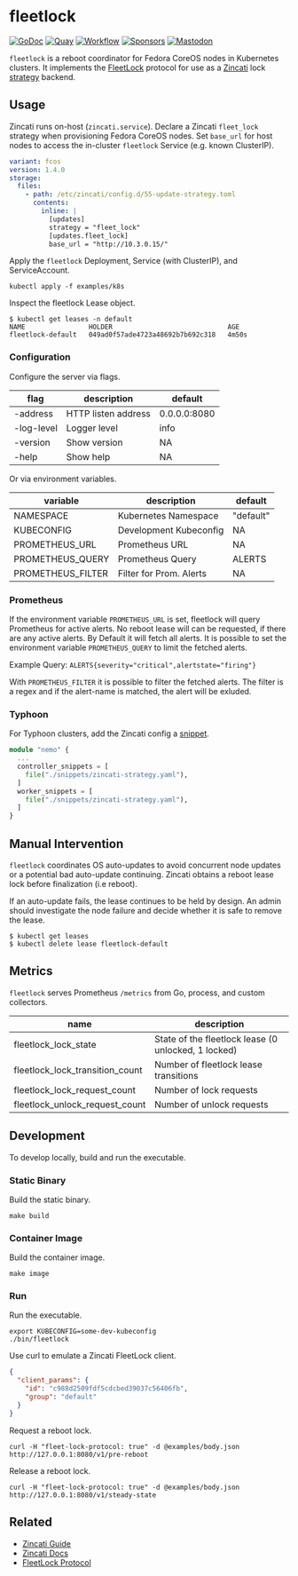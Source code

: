 # fleetlock
[![GoDoc](https://pkg.go.dev/badge/github.com/poseidon/fleetlock.svg)](https://pkg.go.dev/github.com/poseidon/fleetlock)
[![Quay](https://img.shields.io/badge/container-quay-green)](https://quay.io/repository/poseidon/fleetlock)
[![Workflow](https://github.com/poseidon/fleetlock/actions/workflows/build.yaml/badge.svg)](https://github.com/poseidon/fleetlock/actions/workflows/build.yaml?query=branch%3Amain)
[![Sponsors](https://img.shields.io/github/sponsors/poseidon?logo=github)](https://github.com/sponsors/poseidon)
[![Mastodon](https://img.shields.io/badge/follow-news-6364ff?logo=mastodon)](https://fosstodon.org/@poseidon)

`fleetlock` is a reboot coordinator for Fedora CoreOS nodes in Kubernetes clusters. It implements the [FleetLock](https://coreos.github.io/zincati/development/fleetlock/protocol/) protocol for use as a [Zincati](https://github.com/coreos/zincati) lock [strategy](https://github.com/coreos/zincati/blob/master/docs/usage/updates-strategy.md) backend.

## Usage

Zincati runs on-host (`zincati.service`). Declare a Zincati `fleet_lock` strategy when provisioning Fedora CoreOS nodes. Set `base_url` for host nodes to access the in-cluster `fleetlock` Service (e.g. known ClusterIP).

```yaml
variant: fcos
version: 1.4.0
storage:
  files:
    - path: /etc/zincati/config.d/55-update-strategy.toml
      contents:
        inline: |
          [updates]
          strategy = "fleet_lock"
          [updates.fleet_lock]
          base_url = "http://10.3.0.15/"
```

Apply the `fleetlock` Deployment, Service (with ClusterIP), and ServiceAccount.

```
kubectl apply -f examples/k8s
```

Inspect the fleetlock Lease object.

```
$ kubectl get leases -n default
NAME                HOLDER                             AGE
fleetlock-default   049ad0f57ade4723a48692b7b692c318   4m50s
```

### Configuration

Configure the server via flags.

| flag       | description  | default      |
|------------|--------------|--------------|
| -address   | HTTP listen address | 0.0.0.0:8080 |
| -log-level | Logger level | info |
| -version   | Show version | NA   |
| -help      | Show help    | NA   |

Or via environment variables.

| variable          | description             | default   |
|-------------------|-------------------------|-----------|
| NAMESPACE         | Kubernetes Namespace    | "default" |
| KUBECONFIG        | Development Kubeconfig  | NA        |
| PROMETHEUS_URL    | Prometheus URL          | NA        |
| PROMETHEUS_QUERY  | Prometheus Query        | ALERTS    |
| PROMETHEUS_FILTER | Filter for Prom. Alerts | NA        |

### Prometheus

If the environment variable `PROMETHEUS_URL` is set, fleetlock will query Prometheus for active alerts.
No reboot lease will can be requested, if there are any active alerts.
By Default it will fetch all alerts. It is possible to set the environment variable `PROMETHEUS_QUERY` to limit the fetched alerts.

Example Query: `ALERTS{severity="critical",alertstate="firing"}`

With `PROMETHEUS_FILTER` it is possible to filter the fetched alerts. 
The filter is a regex and if the alert-name is matched, the alert will be exluded.

### Typhoon

For Typhoon clusters, add the Zincati config a [snippet](https://typhoon.psdn.io/advanced/customization/#fedora-coreos).

```tf
module "nemo" {
  ...
  controller_snippets = [
    file("./snippets/zincati-strategy.yaml"),
  ]
  worker_snippets = [
    file("./snippets/zincati-strategy.yaml"),
  ]
}
```

## Manual Intervention

`fleetlock` coordinates OS auto-updates to avoid concurrent node updates or a potential bad auto-update continuing. Zincati obtains a reboot lease lock before finalization (i.e reboot).

If an auto-update fails, the lease continues to be held by design. An admin should investigate the node failure and decide whether it is safe to remove the lease.

```
$ kubectl get leases
$ kubectl delete lease fleetlock-default
```

## Metrics

`fleetlock` serves Prometheus `/metrics` from Go, process, and custom collectors.

| name                 | description                                         |
|----------------------|-----------------------------------------------------|
| fleetlock_lock_state | State of the fleetlock lease (0 unlocked, 1 locked) |
| fleetlock_lock_transition_count | Number of fleetlock lease transitions    |
| fleetlock_lock_request_count   | Number of lock requests   |
| fleetlock_unlock_request_count | Number of unlock requests |

## Development

To develop locally, build and run the executable.

### Static Binary

Build the static binary.

```
make build
```

### Container Image

Build the container image.

```
make image
```

### Run

Run the executable.

```
export KUBECONFIG=some-dev-kubeconfig
./bin/fleetlock
```

Use curl to emulate a Zincati FleetLock client.

```json
{
  "client_params": {
    "id": "c988d2509fdf5cdcbed39037c56406fb",
    "group": "default"
  }
}
```

Request a reboot lock.


```
curl -H "fleet-lock-protocol: true" -d @examples/body.json http://127.0.0.1:8080/v1/pre-reboot
```

Release a reboot lock.

```
curl -H "fleet-lock-protocol: true" -d @examples/body.json http://127.0.0.1:8080/v1/steady-state
```

## Related

* [Zincati Guide](https://docs.fedoraproject.org/en-US/fedora-coreos/auto-updates/)
* [Zincati Docs](https://github.com/coreos/zincati/blob/master/docs/usage/updates-strategy.md)
* [FleetLock Protocol](https://coreos.github.io/zincati/development/fleetlock/protocol/)
